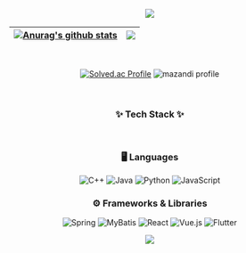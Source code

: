 <div align="center"> 
<p align="center"><img src="https://capsule-render.vercel.app/api?type=Waving&color=auto&customColorList=0&height=300&section=header&text=luke1546&fontSize=70"></p>



| <a href="https://github.com/anuraghazra/github-readme-stats"><img align="center" src="https://github-readme-stats.vercel.app/api?username=luke1546&rank_icon=github&show_icons=true&theme=default_repocard&hide_border=true" alt="Anurag's github stats" /></a> | <a href="https://github.com/anuraghazra/github-readme-stats"><img align="center" src="https://github-readme-stats.vercel.app/api/top-langs/?username=luke1546&layout=compact&theme=buefy&hide_border=true" /></a> |
| ------------- | ------------- |

<br/>

[![Solved.ac Profile](http://mazassumnida.wtf/api/v2/generate_badge?boj=luke1546)](https://solved.ac/luke1546/) 
![mazandi profile](http://mazandi.herokuapp.com/api?handle=luke1546&theme=warm)
</div>



<br>
<h3 align="center">✨ Tech Stack ✨</h3>
<br>
<div align="center">



### 🖥️ Languages
![C++](https://img.shields.io/badge/C++-00599C?style=for-the-badge&logo=cplusplus&logoColor=white)
![Java](https://img.shields.io/badge/Java-E03333?style=for-the-badge&logo=openjdk&logoColor=white) 
![Python](https://img.shields.io/badge/Python-3776AB?style=for-the-badge&logo=Python&logoColor=white) 
![JavaScript](https://img.shields.io/badge/javascript-F7DF1E.svg?style=for-the-badge&logo=javascript&logoColor=white&color=F7DF1E)

### ⚙️ Frameworks & Libraries
![Spring](https://img.shields.io/badge/Spring-6DB33F?style=for-the-badge&logo=spring&logoColor=white) 
![MyBatis](https://img.shields.io/badge/MyBatis-D11513?style=for-the-badge&logo=mybatis&logoColor=white) 
![React](https://img.shields.io/badge/react-0099FF.svg?style=for-the-badge&logo=react&logoColor=61DAFB)
![Vue.js](https://img.shields.io/badge/vuejs-41B883.svg?style=for-the-badge&logo=vuedotjs&logoColor=white)
![Flutter](https://img.shields.io/badge/flutter-02569B.svg?style=for-the-badge&logo=flutter&logoColor=white)


<a href="https://github.com/devxb/gitanimals">
  <img src="https://render.gitanimals.org/farms/luke1546"/>
</a>
